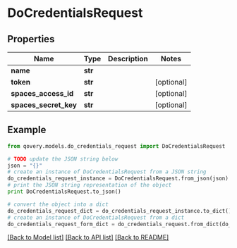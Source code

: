 # DoCredentialsRequest


## Properties
Name | Type | Description | Notes
------------ | ------------- | ------------- | -------------
**name** | **str** |  | 
**token** | **str** |  | [optional] 
**spaces_access_id** | **str** |  | [optional] 
**spaces_secret_key** | **str** |  | [optional] 

## Example

```python
from qovery.models.do_credentials_request import DoCredentialsRequest

# TODO update the JSON string below
json = "{}"
# create an instance of DoCredentialsRequest from a JSON string
do_credentials_request_instance = DoCredentialsRequest.from_json(json)
# print the JSON string representation of the object
print DoCredentialsRequest.to_json()

# convert the object into a dict
do_credentials_request_dict = do_credentials_request_instance.to_dict()
# create an instance of DoCredentialsRequest from a dict
do_credentials_request_form_dict = do_credentials_request.from_dict(do_credentials_request_dict)
```
[[Back to Model list]](../README.md#documentation-for-models) [[Back to API list]](../README.md#documentation-for-api-endpoints) [[Back to README]](../README.md)


